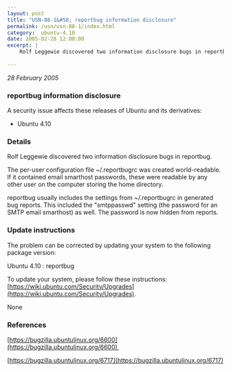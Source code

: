 ```yaml
---
layout: post
title: "USN-88-1&#58; reportbug information disclosure"
permalink: /usn/usn-88-1/index.html
category:  ubuntu-4.10
date: 2005-02-28 12:00:00
excerpt: |
    Rolf Leggewie discovered two information disclosure bugs in reportbug.
    
--- 
```

 
 

*28 February 2005*

### reportbug information disclosure

A security issue affects these releases of Ubuntu and its derivatives:

* Ubuntu 4.10

### Details

Rolf Leggewie discovered two information disclosure bugs in reportbug.

The per-user configuration file ~/.reportbugrc was created world-readable. If it contained email smarthost passwords, these were readable by any other user on the computer storing the home directory.

reportbug usually includes the settings from ~/.reportbugrc in generated bug reports. This included the &quot;smtppasswd&quot; setting (the password for an SMTP email smarthost) as well. The password is now hidden from reports.

### Update instructions

The problem can be corrected by updating your system to the following package version:

Ubuntu 4.10
 : reportbug 

To update your system, please follow these instructions: [https://wiki.ubuntu.com/Security/Upgrades](https://wiki.ubuntu.com/Security/Upgrades).

None

### References

 
 [https://bugzilla.ubuntulinux.org/6600](https://bugzilla.ubuntulinux.org/6600), 

 [https://bugzilla.ubuntulinux.org/6717](https://bugzilla.ubuntulinux.org/6717)
 

